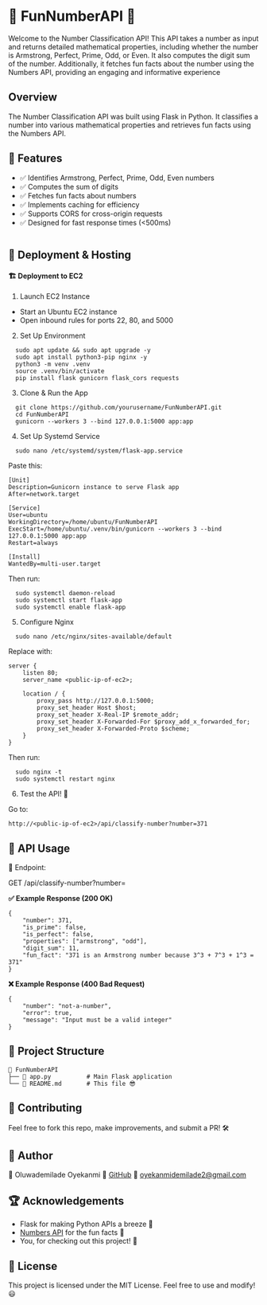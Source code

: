 # 🎲 FunNumberAPI 🎲

Welcome to the Number Classification API! This API takes a number as input and returns detailed mathematical properties, including whether the number is Armstrong, Perfect, Prime, Odd, or Even. It also computes the digit sum of the number. Additionally, it fetches fun facts about the number using the Numbers API, providing an engaging and informative experience

## Overview
The Number Classification API was built using Flask in Python. It classifies a number into various mathematical properties and retrieves fun facts using the Numbers API.

## 🌟 Features
- ✅ Identifies Armstrong, Perfect, Prime, Odd, Even numbers
- ✅ Computes the sum of digits
- ✅ Fetches fun facts about numbers
- ✅ Implements caching for efficiency
- ✅ Supports CORS for cross-origin requests
- ✅ Designed for fast response times (<500ms)

```

```
## 🚀 Deployment & Hosting
#### 🏗 Deployment to EC2
1. Launch EC2 Instance
- Start an Ubuntu EC2 instance
- Open inbound rules for ports 22, 80, and 5000

2. Set Up Environment
```
  sudo apt update && sudo apt upgrade -y
  sudo apt install python3-pip nginx -y
  python3 -m venv .venv
  source .venv/bin/activate
  pip install flask gunicorn flask_cors requests
```
3. Clone & Run the App
```
  git clone https://github.com/yourusername/FunNumberAPI.git
  cd FunNumberAPI
  gunicorn --workers 3 --bind 127.0.0.1:5000 app:app
```
4. Set Up Systemd Service
```
  sudo nano /etc/systemd/system/flask-app.service
```
Paste this:
```
[Unit]
Description=Gunicorn instance to serve Flask app
After=network.target

[Service]
User=ubuntu
WorkingDirectory=/home/ubuntu/FunNumberAPI
ExecStart=/home/ubuntu/.venv/bin/gunicorn --workers 3 --bind 127.0.0.1:5000 app:app
Restart=always

[Install]
WantedBy=multi-user.target
```

Then run:
```
  sudo systemctl daemon-reload
  sudo systemctl start flask-app
  sudo systemctl enable flask-app
```
5. Configure Nginx
```
  sudo nano /etc/nginx/sites-available/default
```
Replace with:
```
server {
    listen 80;
    server_name <public-ip-of-ec2>;

    location / {
        proxy_pass http://127.0.0.1:5000;
        proxy_set_header Host $host;
        proxy_set_header X-Real-IP $remote_addr;
        proxy_set_header X-Forwarded-For $proxy_add_x_forwarded_for;
        proxy_set_header X-Forwarded-Proto $scheme;
    }
}
```
Then run:
```
  sudo nginx -t
  sudo systemctl restart nginx
```
6. Test the API! 🎉

Go to:
```
http://<public-ip-of-ec2>/api/classify-number?number=371
```

## 📡 API Usage

🔹 Endpoint:

GET /api/classify-number?number=<number>

**✅ Example Response (200 OK)**
```
{
    "number": 371,
    "is_prime": false,
    "is_perfect": false,
    "properties": ["armstrong", "odd"],
    "digit_sum": 11,
    "fun_fact": "371 is an Armstrong number because 3^3 + 7^3 + 1^3 = 371"
}
``` 
**❌ Example Response (400 Bad Request)**
```
{
    "number": "not-a-number",
    "error": true,
    "message": "Input must be a valid integer"
}
```

## 📜 Project Structure
```
📂 FunNumberAPI
├── 📄 app.py          # Main Flask application
└── 📄 README.md       # This file 😎
```

## 🤝 Contributing
Feel free to fork this repo, make improvements, and submit a PR! 🛠️

## 👑 Author
👤 Oluwademilade Oyekanmi
🔗 [GitHub](https://github.com/MsOluwademilade)
📧 oyekanmidemilade2@gmail.com

## 🏆 Acknowledgements
- Flask for making Python APIs a breeze 🍃
- [Numbers API]( http://numbersapi.com) for the fun facts 🔢
- You, for checking out this project! 🎉

## 📜 License
This project is licensed under the MIT License. Feel free to use and modify! 😃
